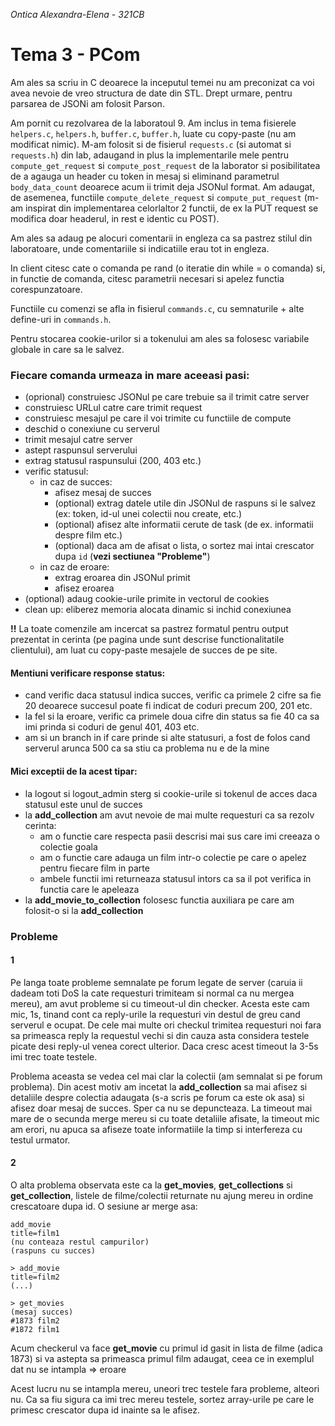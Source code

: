 *Ontica Alexandra-Elena - 321CB*

# Tema 3 - PCom

Am ales sa scriu in C deoarece la inceputul temei nu am preconizat ca voi avea nevoie de vreo structura de date din STL. Drept urmare, pentru parsarea de JSONi am folosit Parson.

Am pornit cu rezolvarea de la laboratoul 9. Am inclus in tema fisierele `helpers.c`, `helpers.h`, `buffer.c`, `buffer.h`, luate cu copy-paste (nu am modificat nimic). M-am folosit si de fisierul `requests.c` (si automat si `requests.h`) din lab, adaugand in plus la implementarile mele pentru `compute_get_request` si `compute_post_request` de la laborator si posibilitatea de a agauga un header cu token in mesaj si eliminand parametrul `body_data_count` deoarece acum ii trimit deja JSONul format. Am adaugat, de asemenea, functiile `compute_delete_request` si `compute_put_request` (m-am inspirat din implementarea celorlaltor 2 functii, de ex la PUT request se modifica doar headerul, in rest e identic cu POST).

Am ales sa adaug pe alocuri comentarii in engleza ca sa pastrez stilul din laboratoare, unde comentariile si indicatiile erau tot in engleza.

In client citesc cate o comanda pe rand (o iteratie din while = o comanda) si, in functie de comanda, citesc parametrii necesari si apelez functia corespunzatoare.

Functiile cu comenzi se afla in fisierul `commands.c`, cu semnaturile + alte define-uri in `commands.h`.

Pentru stocarea cookie-urilor si a tokenului am ales sa folosesc variabile globale in care sa le salvez.

### Fiecare comanda urmeaza in mare aceeasi pasi:
- (oprional) construiesc JSONul pe care trebuie sa il trimit catre server
- construiesc URLul catre care trimit request
- construiesc mesajul pe care il voi trimite cu functiile de compute
- deschid o conexiune cu serverul
- trimit mesajul catre server
- astept raspunsul serverului
- extrag statusul raspunsului (200, 403 etc.)
- verific statusul:
    - in caz de succes: 
        - afisez mesaj de succes
        - (optional) extrag datele utile din JSONul de raspuns si le salvez (ex: token, id-ul unei colectii nou create, etc.)
        - (optional) afisez alte informatii cerute de task (de ex. informatii despre film etc.)
        - (optional) daca am de afisat o lista, o sortez mai intai crescator dupa `id` (**vezi sectiunea "Probleme"**)
    - in caz de eroare:
        - extrag eroarea din JSONul primit
        - afisez eroarea
- (optional) adaug cookie-urile primite in vectorul de cookies
- clean up: eliberez memoria alocata dinamic si inchid conexiunea

**!!** La toate comenzile am incercat sa pastrez formatul pentru output prezentat in cerinta (pe pagina unde sunt descrise functionalitatile clientului), am luat cu copy-paste mesajele de succes de pe site.

#### Mentiuni verificare response status:
- cand verific daca statusul indica succes, verific ca primele 2 cifre sa fie 20 deoarece succesul poate fi indicat de coduri precum 200, 201 etc.
- la fel si la eroare, verific ca primele doua cifre din status sa fie 40 ca sa imi prinda si coduri de genul 401, 403 etc.
- am si un branch in if care prinde si alte statusuri, a fost de folos cand serverul arunca 500 ca sa stiu ca problema nu e de la mine

#### Mici exceptii de la acest tipar:
- la logout si logout_admin sterg si cookie-urile si tokenul de acces daca statusul este unul de succes
- la **add_collection** am avut nevoie de mai multe requesturi ca sa rezolv cerinta:
    - am o functie care respecta pasii descrisi mai sus care imi creeaza o colectie goala
    - am o functie care adauga un film intr-o colectie pe care o apelez pentru fiecare film in parte
    - ambele functii imi returneaza statusul intors ca sa il pot verifica in functia care le apeleaza
- la **add_movie_to_collection** folosesc functia auxiliara pe care am folosit-o si la **add_collection**

### Probleme 
#### 1
Pe langa toate probleme semnalate pe forum legate de server (caruia ii dadeam toti DoS la cate requesturi trimiteam si normal ca nu mergea mereu), am avut probleme si cu timeout-ul din checker. Acesta este cam mic, 1s, tinand cont ca reply-urile la requesturi vin destul de greu cand serverul e ocupat. De cele mai multe ori checkul trimitea requesturi noi fara sa primeasca reply la requestul vechi si din cauza asta considera testele picate desi reply-ul venea corect ulterior. Daca cresc acest timeout la 3-5s imi trec toate testele.

Problema aceasta se vedea cel mai clar la colectii (am semnalat si pe forum problema). Din acest motiv am incetat la **add_collection** sa mai afisez si detaliile despre colectia adaugata (s-a scris pe forum ca este ok asa) si afisez doar mesaj de succes. Sper ca nu se depuncteaza. La timeout mai mare de o secunda merge mereu si cu toate detaliile afisate, la timeout mic am erori, nu apuca sa afiseze toate informatiile la timp si interfereza cu testul urmator.

#### 2
O alta problema observata este ca la **get_movies**, **get_collections** si **get_collection**, listele de filme/colectii returnate nu ajung mereu in ordine crescatoare dupa id. O sesiune ar merge asa:

```
add_movie
title=film1
(nu conteaza restul campurilor)
(raspuns cu succes)

> add_movie
title=film2
(...)

> get_movies
(mesaj succes)
#1873 film2
#1872 film1
```

Acum checkerul va face **get_movie** cu primul id gasit in lista de filme (adica 1873) si va astepta sa primeasca primul film adaugat, ceea ce in exemplul dat nu se intampla => eroare

Acest lucru nu se intampla mereu, uneori trec testele fara probleme, alteori nu.
Ca sa fiu sigura ca imi trec mereu testele, sortez array-urile pe care le primesc crescator dupa id inainte sa le afisez.